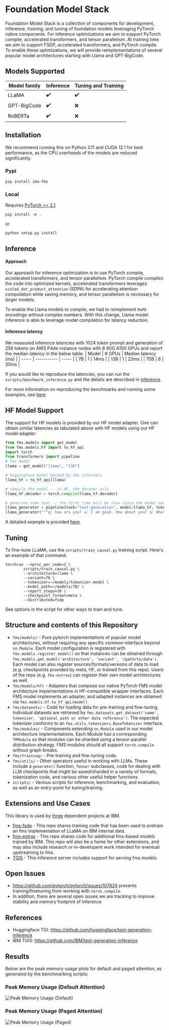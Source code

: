 # Foundation Model Stack

Foundation Model Stack is a collection of components for development, inference, training, and tuning of foundation models leveraging PyTorch native components. For inference optimizations we aim to support PyTorch compile, accelerated transformers, and tensor parallelism. At training time we aim to support FSDP, accelerated transformers, and PyTorch compile. To enable these optimizations, we will provide reimplementations of several popular model architectures starting with Llama and GPT-BigCode. 

## Models Supported
| Model family | Inference | Tuning and Training |
|--------------| ---------- | ------------------ |
| LLaMA        | :heavy_check_mark: | :heavy_check_mark: |
| GPT-BigCode  | :heavy_check_mark: | :x: |
| RoBERTa      | :heavy_check_mark: | :x: |


## Installation

We recommend running this on Python 3.11 and CUDA 12.1 for best performance, as the CPU overheads of the models are reduced significantly.

### Pypi

```
pip install ibm-fms
```

### Local

Requires [PyTorch >= 2.1](https://pytorch.org/get-started/locally/).

```
pip install -e .
```
or
```
python setup.py install
```


## Inference

#### Approach
Our approach for inference optimization is to use PyTorch compile, accelerated transformers, and tensor parallelism. PyTorch compile compiles the code into optimized kernels, accelerated transformers leverages `scaled_dot_product_attention` (SDPA) for accelerating attention computation while saving memory, and tensor parallelism is necessary for larger models.

To enable the Llama models to compile, we had to reimplement `RoPE` encodings without complex numbers. With this change, Llama model inference is able to leverage model compilation for latency reduction.

#### Inference latency
We measured inference latencies with 1024 token prompt and generation of 256 tokens on AWS P4de instance nodes with 8 80G A100 GPUs and report the median latency in the below table.
| Model | # GPUs | Median latency (ms) |
| ----- | ----------- | ----- |
| 7B | 1 | 14ms |
| 13B | 1 | 22ms |
| 70B | 8 | 30ms |

If you would like to reproduce the latencies, you can run the `scripts/benchmark_inference.py` and the details are described in [inference](./scripts).

For more information on reproducing the benchmarks and running some examples, see [here](scripts/README.md)

## HF Model Support

The support for HF models is provided by our HF model adapter. One can obtain similar latencies as tabulated above with HF models using our HF model adapter:

```python
from fms.models import get_model
from fms.models.hf import to_hf_api
import torch
from transformers import pipeline
# fms model
llama = get_model("llama", "13b")

# huggingface model backed by fms internals
llama_hf = to_hf_api(llama)

# compile the model -- in HF, the decoder only
llama_hf.decoder = torch.compile(llama_hf.decoder)

# generate some text -- the first time will be slow since the model needs to be compiled, but subsequent generations should be faster.
llama_generator = pipeline(task="text-generation", model=llama_hf, tokenizer=tokenizer)
llama_generator("""q: how are you? a: I am good. How about you? q: What is the weather like today? a:""")
```

A detailed example is provided [here](./notebooks/hf_adapted_inference.ipynb).

## Tuning

To fine-tune LLaMA, use the `scripts/train_causal.py` training script. Here's
an example of that command.
```
torchrun --nproc_per_node=2 \
        scripts/train_causal.py \
        --architecture=llama \
        --variant=7b \
        --tokenizer=~/models/tokenizer.model \
        --model_path=~/models/7B/ \
        --report_steps=10 \
        --checkpoint_format=meta \
        --distributed=fsdp
```
See options in the script for other ways to train and tune.

## Structure and contents of this Repository

* `fms/models/` - Pure pytorch implementations of popular model architectures, without requiring any specific common interface beyond `nn.Module`. Each model configuration is registered with `fms.models.register_model()` so that instances can be obtained through `fms.models.get_model('architecture', 'variant', '/path/to/data')`. Each model can also register sources/formats/versions of data to load (e.g. checkpoints provided by meta, HF, or trained from this repo). Users of the repo (e.g. `fms-extras`) can register their own model architectures as well.
* `fms/models/hf/` - Adapters that compose our native PyTorch FMS model architecture implementations in HF-compatible wrapper interfaces. Each FMS model implements an adapter, and adapted instances are obtained via `fms.models.hf.to_hf_api(model)`
* `fms/datasets/` - Code for loading data for pre-training and fine-tuning. Individual datasets are retrieved by `fms.datasets.get_dataset('name', tokenizer, 'optional path or other data reference')`. The expected tokenizer conforms to an `fms.utils.tokenizers.BaseTokenizer` interface.
* `fms/modules/` - Components extending `nn.Module` used in our model architecture implementations. Each Module has a corresponding `TPModule` so that modules can be sharded using a tensor-parallel distribution strategy. FMS modules should all support `torch.compile` without graph breaks.
* `fms/training/` - Pre-training and fine-tuning code.
* `fms/utils/` - Other operators useful in working with LLMs. These include a `generate()` function, `Tensor` subclasses, code for dealing with LLM checkpoints that might be saved/sharded in a variety of formats, tokenization code, and various other useful helper functions.
* `scripts/` - Various scripts for inference, benchmarking, and evaluation, as well as an entry-point for tuning/training.

## Extensions and Use Cases

This library is used by [three](https://github.com/foundation-model-stack/foundation-model-stack/network/dependents) dependent projects at IBM.

* [fms-fsdp](https://github.com/foundation-model-stack/fms-fsdp) - This repo shares training code that has been used to pretrain an fms implementation of LLaMA on IBM internal data.
* [fms-extras](https://github.com/foundation-model-stack/fms-extras) - This repo shares code for additional fms-based models trained by IBM. This repo will also be a home for other extensions, and may also include research or in-developent work intended for eventual upstreaming to fms.
* [TGIS](https://github.com/IBM/text-generation-inference) - This inference server includes support for serving fms models.

## Open Issues

* https://github.com/pytorch/pytorch/issues/107824 prevents training/finetuning from working with `torch.compile`.
* In addition, there are several open issues we are tracking to improve stability and memory footprint of inference
  
## References

* Huggingface TGI: https://github.com/huggingface/text-generation-inference
* IBM TGIS: https://github.com/IBM/text-generation-inference

## Results

Below are the peak memory usage plots for default and paged attention, as generated by the benchmarking scripts:

### Peak Memory Usage (Default Attention)

![Peak Memory Usage (Default)](profile_memory_default_plot.png)

### Peak Memory Usage (Paged Attention)

![Peak Memory Usage (Paged)](profile_memory_paged_plot.png)
